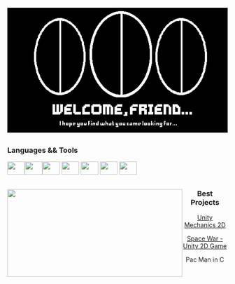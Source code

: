 <p align="center">
<img align="center" src="https://github.com/heloisaPazeti/heloisaPazeti/blob/main/Github%20Welcome.gif"/>
</p>

##

### Languages ​&& Tools 
<img height="30" width="40" src="https://cdn.jsdelivr.net/gh/devicons/devicon/icons/csharp/csharp-line.svg"><img height="30" width="40" src="https://cdn.jsdelivr.net/gh/devicons/devicon/icons/c/c-line.svg"><img height="30" width="40" src="https://cdn.jsdelivr.net/gh/devicons/devicon/icons/unity/unity-original.svg" /> 
<img height="30" width="40" src="https://cdn.jsdelivr.net/gh/devicons/devicon/icons/flutter/flutter-original.svg" />
<img height="30" width="40" src="https://cdn.jsdelivr.net/gh/devicons/devicon/icons/androidstudio/androidstudio-original.svg" />
<img height="30" width="40" src="https://cdn.jsdelivr.net/gh/devicons/devicon/icons/html5/html5-original-wordmark.svg" />
<img height="30" width="40" src="https://cdn.jsdelivr.net/gh/devicons/devicon/icons/javascript/javascript-plain.svg" />

##

<p align="center">
<a href="https://github.com/anuraghazra/github-readme-stats">
  <img align="left" height=200 width=400 src="https://github-readme-stats.vercel.app/api?username=heloisaPazeti&show_icons=true&theme=neon" />
</a>      
</p>

### <p align="center">Best Projects</p>

<p align="center"><a href="https://github.com/heloisaPazeti/UnityMechanics2D">Unity Mechanics 2D</a></p>
<p align="center"><a href="https://github.com/heloisaPazeti/SpaceWar">Space War - Unity 2D Game</a></p>
<p align="center">Pac Man in C</p>



